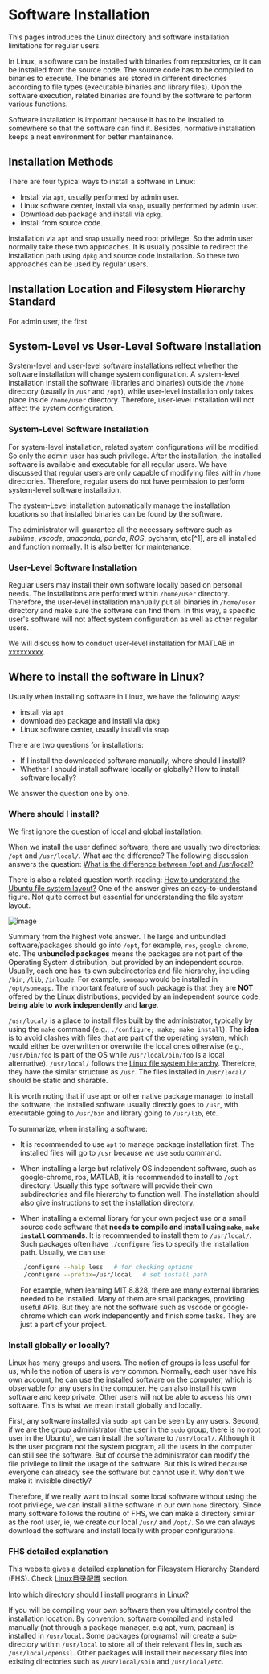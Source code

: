 # Software Installation

This pages introduces the Linux directory and software installation limitations for regular users. 

In Linux, a software can be installed with binaries from repositories, or it can be installed from the source code. The source code has to be compiled to binaries to execute. The binaries are stored in different directories according to file types (executable binaries and library files). Upon the software execution, related binaries are found by the software to perform various functions. 

Software installation is important because it has to be installed to somewhere so that the software can find it. Besides, normative installation keeps a neat environment for better mantainance. 



## Installation Methods

There are four typical ways to install a software in Linux:

- Install via `apt`, usually performed by admin user.
- Linux software center, install via `snap`, usually performed by admin user.
- Download `deb` package and install via `dpkg`. 
- Install from source code.

Installation via `apt` and `snap` usually need root privilege. So the admin user normally take these two approaches. It is usually possible to redirect the installation path using  `dpkg` and source code installation. So these two approaches can be used by regular users.



## Installation Location and Filesystem Hierarchy Standard

For admin user, the first





## System-Level vs User-Level Software Installation

System-level and user-level software installations relfect whether the software installation will change system configuration. A system-level installation install the software (libraries and binaries) outside the `/home` directory (usually in `/usr` and `/opt`), while user-level installation only takes place inside `/home/user` directory. Therefore, user-level installation will not affect the system configuration.



### System-Level Software Installation

For system-level installation, related system configurations will be modified. So only the admin user has such privilege. After the installation, the installed software is available and executable for all regular users. We have discussed that regular users are only capable of modifying files within `/home` directories. Therefore, regular users do not have permission to perform system-level software installation. 

The system-Level installation automatically manage the installation locations so that installed binaries can be found by the software.

The administrator will guarantee all the necessary software such as *sublime*, *vscode*, *anaconda*, *panda*, *ROS*, pycharm, etc[^1], are all installed and function normally. It is also better for maintenance.  



### User-Level Software Installation

Regular users may install their own software locally based on personal needs. The installations are performed within `/home/user` directory. Therefore, the user-level installation manually put all binaries in `/home/user` directory and make sure the software can find them. In this way, a specific user's software will not affect system configuration as well as other regular users. 

We will discuss how to conduct user-level installation for MATLAB in [xxxxxxxxx](). 



## Where to install the software in Linux?

Usually when installing software in Linux, we have the following ways:

- install via `apt`
- download `deb` package and install via `dpkg`
- Linux software center, usually install via `snap`

There are two questions for installations:

- If I install the downloaded software manually, where should I install?
- Whether I should install software locally or globally? How to install software locally?

We answer the question one by one.



### Where should I install?

We first ignore the question of local and global installation. 

When we install the user defined software, there are usually two directories: `/opt` and `/usr/local/`. What are the difference? The following discussion answers the question: [What is the difference between /opt and /usr/local?](https://unix.stackexchange.com/questions/11544/what-is-the-difference-between-opt-and-usr-local)

There is also a related question worth reading: [How to understand the Ubuntu file system layout?](https://askubuntu.com/questions/138547/how-to-understand-the-ubuntu-file-system-layout) One of the answer gives an easy-to-understand figure. Not quite correct but essential for understanding the file system layout.

![image](https://i.stack.imgur.com/BlpRb.png)

Summary from the highest vote answer.  The large and unbundled software/packages should go into `/opt`, for example, `ros`, `google-chrome`, etc. The **unbundled packages** means the packages are not part of the Operating System distribution, but provided by an independent source. Usually, each one has its own subdirectories and file hierarchy, including `/bin`, `/lib`, `/inlcude`.  For example, `someapp` would be installed in `/opt/someapp`. The important feature of such package is that they are **NOT** offered by the Linux distributions, provided by an independent source code, **being able to work independently** and **large**. 

`/usr/local/` is a place to install files built by the administrator, typically by using the `make` command (e.g., `./configure; make; make install`). The **idea** is to avoid clashes with files that are part of the operating system, which would either be overwritten or overwrite the local ones otherwise (e.g., `/usr/bin/foo` is part of the OS while `/usr/local/bin/foo` is a local alternative). `/usr/local/` follows the [Linux file system hierarchy](https://linux.die.net/man/7/hier). Therefore, they have the similar structure as `/usr`.  The files installed in `/usr/local/` should be static and sharable. 

It is worth noting that if use `apt` or other native package manager to install the software, the installed software usually directly goes to `/usr`, with executable going to `/usr/bin` and library going to `/usr/lib`, etc.

To summarize, when installing a software:

- It is recommended to use `apt` to manage package installation first. The installed files will go to `/usr` because we use `sodu` command.

- When installing a large but relatively OS independent software, such as google-chrome, ros, MATLAB, it is recommended to install to `/opt` directory. Usually this type software will provide their own subdirectories and file hierarchy to function well. The installation should also give instructions to set the installation directory.

- When installing a external library for your own project use or a small source code software that **needs to compile and install using `make`, `make install` commands**. It is recommended to install them to `/usr/local/`. Such packages often have `./configure` fies to specify the installation path. Usually, we can use 

  ```bash
  ./configure --help less 	# for checking options
  ./configure --prefix=/usr/local 	# set install path
  ```

  For example, when learning MIT 8.828, there are many external libraries needed to be installed. Many of them are small packages, providing useful APIs. But they are not the software such as vscode or google-chrome which can work independently and finish some tasks. They are just a part of your project.  

 

### Install globally or locally?

Linux has many groups and users. The notion of groups is less useful for us, while the notion of users is very common. Normally, each user have his own account, he can use the installed software on the computer, which is observable for any users in the computer. He can also install his own software and keep private. Other users will not be able to access his own software. This is what we mean install globally and locally. 

First, any software installed via `sudo apt` can be seen by any users. Second, if we are the group administrator (the user in the `sudo` group, there is no root user in the Ubuntu), we can install the software to `/usr/local/`. Although it is the user program not the system program, all the users in the computer can still see the software. But of course the administrator can modify the file privilege to limit the usage of the software. But this is wired because everyone can already see the software but cannot use it. Why don't we make it invisible directly?

Therefore, if we really want to install some local software without using the root privilege, we can install all the software in our own `home` directory. Since many software follows the routine of FHS, we can make a directory similar as the root user, ie, we create our local `/usr/` and `/opt/`. So we can always download the software and install locally with proper configurations.



### FHS detailed explanation

This website gives a detailed explanation for Filesystem Hierarchy Standard (FHS). Check [Linux目录配置](http://cn.linux.vbird.org/linux_basic/0210filepermission.php) section.



[Into which directory should I install programs in Linux?](https://unix.stackexchange.com/questions/127076/into-which-directory-should-i-install-programs-in-linux)

If you will be compiling your own software then you ultimately control the installation location. By convention, software compiled and installed manually (not through a package manager, e.g apt, yum, pacman) is installed in `/usr/local`. Some packages (programs) will create a sub-directory within `/usr/local` to store all of their relevant files in, such as `/usr/local/openssl`. Other packages will install their necessary files into existing directories such as `/usr/local/sbin` and `/usr/local/etc`. 